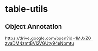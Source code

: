 # table-utils


## Object Annotation



https://drive.google.com/open?id=1MJxZ8-zvaDMNzmtBVl2VGUty94pNbmtu


